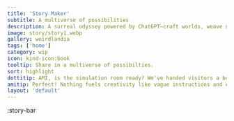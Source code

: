 ```yaml
---
title: 'Story Maker'
subtitle: A multiverse of possibilities
description: A surreal odyssey powered by ChatGPT—craft worlds, weave narratives, and embrace the beautifully bizarre. A work-in-progress where the only limit is your imagination (and maybe physics).
image: story/story1.webp
gallery: weirdlandia
tags: ['home']
category: wip
icon: kind-icon:book
tooltip: Share in a multiverse of possibilties.
sort: highlight
dottitip: AMI, is the simulation room ready? We've handed visitors a box of story props, but we forgot to tell them what they're for.
amitip: Perfect! Nothing fuels creativity like vague instructions and existential confusion. Let's see what they do with it!
layout: 'default'
---
```


:story-bar